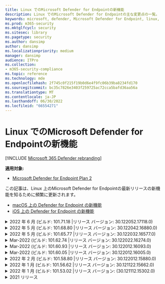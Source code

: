 ```yaml
---
title: Linux でのMicrosoft Defender for Endpointの新機能
description: Linux でのMicrosoft Defender for Endpointの主な変更点の一覧。
keywords: microsoft, defender, Microsoft Defender for Endpoint, linux, whatsnew, release
ms.prod: m365-security
ms.mktglfcycl: security
ms.sitesec: library
ms.pagetype: security
ms.author: dansimp
author: dansimp
ms.localizationpriority: medium
manager: dansimp
audience: ITPro
ms.collection:
- m365-security-compliance
ms.topic: reference
ms.technology: mde
ms.openlocfilehash: 2f745c0f215f19b0d6e4f9fc06b39ba8234fd170
ms.sourcegitcommit: bc35c7826e3403f259725ac72cca5bafd36aa56a
ms.translationtype: MT
ms.contentlocale: ja-JP
ms.lasthandoff: 06/30/2022
ms.locfileid: "66554271"
---
```

# <a name="whats-new-in-microsoft-defender-for-endpoint-on-linux"></a>Linux でのMicrosoft Defender for Endpointの新機能

[!INCLUDE [Microsoft 365 Defender rebranding](../../includes/microsoft-defender.md)]

**適用対象:**
- [Microsoft Defender for Endpoint Plan 2](https://go.microsoft.com/fwlink/p/?linkid=2154037)


この記事は、Linux 上のMicrosoft Defender for Endpointの最新リリースの新機能を知るために頻繁に更新されます。 

- [macOS 上の Defender for Endpoint の新機能](mac-whatsnew.md)
- [iOS 上の Defender for Endpoint の新機能](ios-whatsnew.md)

<details>
  <summary>2022 年 6 月 (ビルド: 101.71.18 |リリース バージョン: 30.122052.17118.0)</summary>

&ensp;リリース **日: 2022 年 6 月 24** 日<br/>
&ensp;発行日: **2022 年 6 月 24** 日<br/>
&ensp;ビルド: **101.71.18**<br/>
&ensp;リリース バージョン: **30.122052.17118.0**<br/>


**新機能**

- RHEL 6 で使用されている製品センサーで、OS がハングする可能性がある問題を修正しました
- `mdatp connectivity test` は、製品が正しく機能するために必要な追加の URL で拡張されました。 新しい URL は [https://go.microsoft.com/fwlink/?linkid=2144709](https://go.microsoft.com/fwlink/?linkid=2144709).
- これまで、製品の再起動の間、製品ログ レベルは保持されませんでした。 このバージョン以降、ログ レベルを保持する新しいコマンド ライン ツール スイッチがあります。 新しいコマンドは .`mdatp log level persist --level <level>`
- 製品インストール パッケージから依存関係 `python` を削除しました
- ファイル コピー操作のパフォーマンスの向上と、元のネットワーク イベントの処理 `auditd`
- バグ修正
</br>

<br/><br/>
</details>


<details>
  <summary>2022 年 5 月 (ビルド: 101.68.80 |リリース バージョン: 30.122042.16880.0)</summary>

&ensp;リリース日: **2022 年 5 月 23** 日<br/>
&ensp;発行日: **2022 年 5 月 23** 日<br/>
&ensp;ビルド: **101.68.80**<br/>
&ensp;リリース バージョン: **30.122042.16880.0**<br/>

**新機能** 

- RHEL 6 で実行するときのカーネル バージョン `2.6.32-754.47.1.el6.x86_64` のサポートを追加しました
- RHEL 6 で、壊れないエンタープライズ カーネル (UEK) を実行しているデバイスに製品をインストールできるようになりました
- 実行中と同じように `unknown` プロセス名が正しく表示されない問題を修正しました `mdatp diagnostic real-time-protection-statistics`
- 製品が検疫フォルダー内のファイルを誤って検出する場合があるバグを修正しました
- ソフト リンクとしてマウントされたときにコマンド ライン ツールが`/opt`機能しない問題`mdatp`を修正しました
- バグ修正&パフォーマンスの向上
</br>

<br/><br/>
</details>

<details>
<summary>2022 年 5 月 (ビルド: 101.65.77 |リリース バージョン: 30.122032.16577.0)</summary>

&ensp;リリース日: **2022 年 5 月 2 日**<br/>
&ensp;発行日: **2022 年 5 月 2 日**<br/>
&ensp;ビルド: **101.65.77**<br/>
&ensp;リリース バージョン: **30.122032.16577.0**<br/>


**新機能**

- フィールド`mdatp health`を`conflicting_applications`改善し、最新の 10 個のプロセスのみを表示し、プロセス名を含める必要があります。 これにより、Linux のMicrosoft Defender for Endpointと競合する可能性があるプロセスを簡単に特定できます。
- バグ修正


<br/><br/>
</details><details>
<summary>Mar-2022 (ビルド: 101.62.74 |リリース バージョン: 30.122022.16274.0)</summary>

&ensp;リリース日: **2022 年 3 月 24** 日<br/>
&ensp;発行日: **2022 年 3 月 24** 日<br/>
&ensp;ビルド: **101.62.74**<br/>
&ensp;リリース バージョン: **30.122022.16274.0**<br/>


**新機能**

- 以前のカーネル バージョンで実行しているときに、製品がサイズが 2 GB を超えるファイルへのアクセスを誤ってブロックする問題に対処しました
- バグ修正


<br/><br/>
</details><details>
<summary>Mar-2022 (ビルド: 101.60.93 |リリース バージョン: 30.122012.16093.0)</summary>

&ensp;リリース日: **2022 年 3 月 9** 日<br/>
&ensp;発行日: **2022 年 3 月 9** 日<br/>
&ensp;ビルド: **101.60.93**<br/>
&ensp;リリース バージョン: **30.122012.16093.0**<br/>

**新機能**

- このバージョンには[、CVE-2022-23278](https://msrc-blog.microsoft.com/2022/03/08/guidance-for-cve-2022-23278-spoofing-in-microsoft-defender-for-endpoint/) のセキュリティ更新プログラムが含まれています


<br/><br/>
</details><details>
<summary>Mar-2022 (ビルド: 101.60.05 |リリース バージョン: 30.122012.16005.0)</summary>

&ensp;リリース日: **2022 年 3 月 3** 日<br/>
&ensp;発行日: **2022 年 3 月 3** 日<br/>
&ensp;ビルド: **101.60.05**<br/>
&ensp;リリース バージョン: **30.122012.16005.0**<br/>

**新機能**

- RHEL 6.10 のカーネル バージョン 2.6.32-754.43.1.el6.x86_64のサポートを追加しました
- バグ修正


<br/><br/>
</details><details>
<summary>2022 年 2 月 (ビルド: 101.58.80 |リリース バージョン: 30.122012.15880.0)</summary>

&ensp;リリース **日: 2022 年 2 月 20 日**<br/>
&ensp;発行日: **2022 年 2 月 20 日**<br/>
&ensp;ビルド: **101.58.80**<br/>
&ensp;リリース バージョン: **30.122012.15880.0**<br/>

**新機能**

- コマンド ライン ツールでは、検疫されたファイルを、ファイルが最初に検出された場所以外の場所に復元できるようになりました。 これは 、 `mdatp threat quarantine restore --id [threat-id] --path [destination-folder]`.
- このバージョン以降、Linux のネットワーク保護をオンデマンドで評価できます
- バグ修正



<br/><br/>
</details><details>
<summary>2022 年 1 月 (ビルド: 101.56.62 |リリース バージョン: 30.121122.15662.0)</summary>

&ensp;リリース日: **2022 年 1 月 26** 日<br/>
&ensp;発行日: **2022 年 1 月 26** 日<br/>
&ensp;ビルド: **101.56.62**<br/>
&ensp;リリース バージョン: **30.121122.15662.0**<br/>

**新機能**

- 101.53.02 で発生し、複数の顧客に影響を与えた製品のクラッシュを修正しました


<br/><br/>
</details><details>
<summary>2022 年 1 月 (ビルド: 101.53.02 |リリース バージョン: (30.121112.15302.0)</summary>

&ensp;リリース日: **2022 年 1 月 8** 日<br/>
&ensp;発行日: **2022 年 1 月 8** 日<br/>
&ensp;ビルド: **101.53.02**<br/>
&ensp;リリース バージョン: **30.121112.15302.0**<br/>

**新機能**

- バグ修正&パフォーマンスの向上



</details>

<details><summary> 2021 リリース</summary><blockquote>
  <details><summary>(ビルド: 101.52.57 |リリース バージョン: 30.121092.15257.0)</summary>
   
  <p><b> ビルド: 101.52.57 <br>
リリース バージョン: 30.121092.15257.0</b></p>
   
  <p><b> 新機能 </b></p>

   - Java アプリケーションで使用されている脆弱な log4j jar を検出する機能を追加しました。 マシンは、読み込まれた log4j jar で Javaprocesses を実行するために定期的に検査されます。 この情報はMicrosoft Defender for Endpoint バックエンドに報告され、ポータルのVulnerability Management 領域で公開されます。
   
   </details>

  <details><summary>(ビルド: 101.47.76 |リリース バージョン: 30.121092.14776.0)</summary>
   
  <p><b> ビルド: 101.47.76 <br>
リリース バージョン: 30.121092.14776.0</b></p>
   
  <p><b>新機能</b></p>

   - オンデマンド スキャン中にアーカイブをスキャンするかどうかを制御する新しいスイッチをコマンド ライン ツールに追加しました。 これは、mdatp config scan-archives --value [enabled/disabled]を使用して構成できます。 既定では、これは有効に設定されています。

   - バグ修正

   </details>

   <details><summary>(ビルド: 101.45.13 |リリース バージョン: 30.121082.14513.0)</summary>
   
  <p> 
  ビルド: <b>101.45.13 </b>  <br>
リリース バージョン:<b> 30.121082.14513.0 </b></p>
   
  <p><b>新機能</b></p>

  - このバージョン以降、次のディストリビューションにMicrosoft Defender for Endpointサポートを提供しています。

    - RHEL6.7-6.10 および CentOS6.7-6.10 バージョン。
    - Amazon Linux 2
    - Fedora 33 以降

  - バグ修正

   </details>


   <details><summary>(ビルド: 101.45.00 |リリース バージョン: 30.121072.14500.0)</summary>
   
   <p> 
   ビルド:<b> 101.45.00</b> <br>
リリース バージョン: <b>30.121072.14500.0</b></p>
   
   <p><b>新機能</b></p>
      

  - コマンド ライン ツールに新しいスイッチを追加しました。
    - オンデマンド スキャンの並列処理の度合いを制御します。 これを構成 `mdatp config maximum-on-demand-scan-threads --value [number-between-1-and-64]`するには、 . 既定では、ある程度の並列処理 `2` が使用されます。
    - セキュリティ インテリジェンスの更新後のスキャンを有効または無効にするかどうかを制御します。 これを構成 `mdatp config scan-after-definition-update --value [enabled/disabled]`するには、 . 既定では、これは `enabled`.
  - 製品ログ レベルを変更するには、昇格が必要になりました
  - バグ修正

   </details>

   <details><summary>(ビルド: 101.39.98 |リリース バージョン: 30.121062.13998.0)</summary>
   
   <p> 
   ビルド: <b>101.39.98 </b><br>
リリース バージョン: <b>30.121062.13998.0</b></p>
   
   <p><b>新機能</b></p>

  - バグ修正&パフォーマンスの向上
  
   </details>

   <details><summary>(ビルド: 101.34.27 |リリース バージョン: 30.121052.13427.0)</summary>
   
   <p> 
   ビルド:<b> 101.34.27</b> <br>
リリース バージョン: <b>30.121052.13427.0</b></p>
   
   <p><b>新機能</b></p>

   - バグ修正&パフォーマンスの向上
  
   </details>

   <details><summary>(ビルド: 101.29.64 |リリース バージョン: 30.121042.12964.0)</summary>
   
   <p> 
   ビルド:<b> 101.29.64 </b><br>
リリース バージョン:<b> 30.121042.12964.0</b></p>
   
   <p><b>新機能</b></p>

   - このバージョン以降、コマンド ライン クライアントを介してトリガーされたオンデマンドウイルス対策スキャン中に検出された脅威は自動的に修復されます。 ユーザー インターフェイスを介してトリガーされたスキャン中に検出された脅威には、手動操作が必要です。
   - `mdatp diagnostic real-time-protection-statistics` 次の 2 つの追加スイッチがサポートされるようになりました。
     - `--sort`: 出力を降順に並べ替え、スキャンされたファイルの合計数で並べ替えます。
     - `--top N`: 上位 N 個の結果が表示されます (指定されている場合 `--sort` にのみ機能します)
   - バグ修正&パフォーマンスの向上
  
   </details>

   <details><summary>(ビルド: 101.25.72 |リリース バージョン: 30.121022.12563.0)</summary>
   
   <p> 
   ビルド:<b> 101.25.72</b> <br>
リリース バージョン: <b>30.121022.12563.0</b></p>
   
   <p><b>新機能</b></p>

   - Linux 上のMicrosoft Defender for Endpointは、米国政府機関のお客様向けのプレビューで利用できるようになりました。 詳細については、「[米国政府機関のお客様向けのMicrosoft Defender for Endpoint」を参照してください](gov.md)。
   - FUSE ファイルシステムを使用するシステムで Linux でMicrosoft Defender for Endpointを使用すると OS がハングする問題を修正しました
   - その他のバグ修正&パフォーマンスの向上
  
   </details>

   
   <details><summary>(ビルド: 101.25.63 |リリース バージョン: 30.121022.12563.0)</summary>
   
   <p> 
   ビルド:<b> 101.25.63</b> <br>
リリース バージョン: <b>30.121022.12563.0</b></p>
   
   <p><b>新機能</b></p>

   - バグ修正&パフォーマンスの向上
  
   </details>

   <details><summary>(ビルド: 101.23.64 |リリース バージョン: 30.121021.12364.0)</summary>
   
   <p>
ビルド:<b> 101.23.64 </b><br>
リリース バージョン: 30.121021.12364.0</b></p>
   
   <p><b>新機能</b></p>

   - マウント ポイント全体がウイルス対策除外リストに追加される状況のパフォーマンスが向上しました。 このバージョンより前のバージョンでは、マウント ポイントから発生したファイル アクティビティは、製品によって処理されていました。 このバージョン以降、除外されたマウント ポイントのファイル アクティビティが抑制され、製品のパフォーマンスが向上します
   - 最後のオンデマンド スキャンに関する情報を表示する新しいオプションをコマンド ライン ツールに追加しました。 最後のオンデマンド スキャンに関する情報を表示するには、次のコマンドを実行します。 `mdatp health --details antivirus`
   - バグ修正&その他のパフォーマンスの向上
  
   </details>

   <details><summary>(ビルド: 101.18.53)</summary>
   
    <p> 
    ビルド:<b> 101.18.53 </b><br>
        
    <p>新機能</b></p>

   - EDR for Linux が[一般公開](https://techcommunity.microsoft.com/t5/microsoft-defender-for-endpoint/edr-for-linux-is-now-is-generally-available/ba-p/2048539)されました
   - カスタム スキャン中に AV 除外を無視する新しいコマンド ライン スイッチ (`--ignore-exclusions`) を追加しました (`mdatp scan custom`)
   - `mdatp diagnostic create`診断ログを別のディレクトリに保存できるようにする新しいパラメーター (`--path [directory]`) で拡張
    - バグ修正&パフォーマンスの向上
    
   </details>





</blockquote></details>

